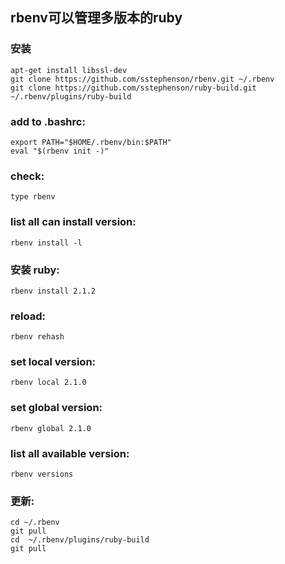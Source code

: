 rbenv可以管理多版本的ruby
--------------------------

### 安装
	apt-get install libssl-dev
	git clone https://github.com/sstephenson/rbenv.git ~/.rbenv
	git clone https://github.com/sstephenson/ruby-build.git ~/.rbenv/plugins/ruby-build

### add to .bashrc:
	export PATH="$HOME/.rbenv/bin:$PATH"
	eval "$(rbenv init -)"

### check:
	type rbenv

### list all can install version:
	rbenv install -l

### 安装 ruby:
	rbenv install 2.1.2

### reload:
	rbenv rehash

### set local version:
	rbenv local 2.1.0

### set global version:
	rbenv global 2.1.0

### list all available version:
	rbenv versions

### 更新:
	cd ~/.rbenv 
	git pull
	cd  ~/.rbenv/plugins/ruby-build
	git pull


